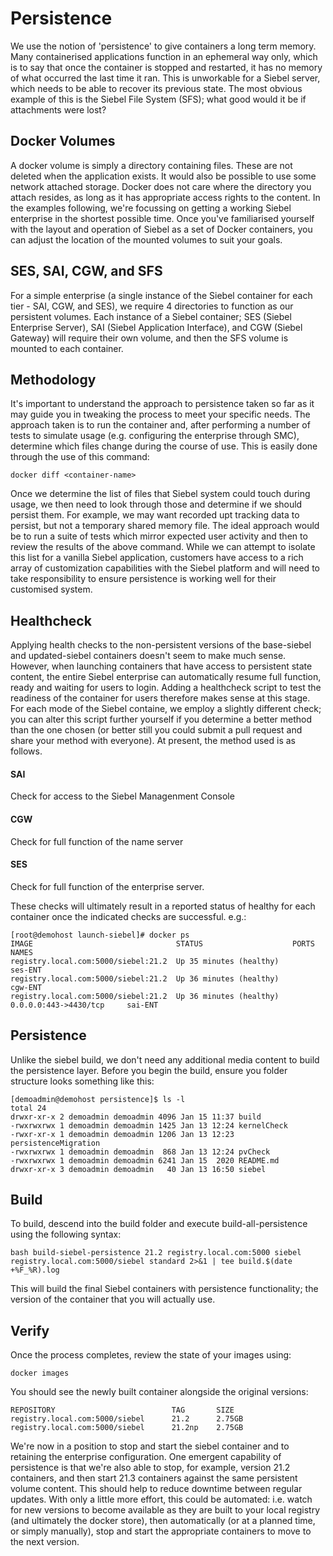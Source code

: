 # Persistence

We use the notion of 'persistence' to give containers a long term memory. Many containerised applications function in an ephemeral way only, which is to say that once the container is stopped and restarted, it has no memory of what occurred the last time it ran. This is unworkable for a Siebel server, which needs to be able to recover its previous state. The most obvious example of this is the Siebel File System (SFS); what good would it be if attachments were lost?

## Docker Volumes

A docker volume is simply a directory containing files. These are not deleted when the application exists. It would also be possible to use some network attached storage. Docker does not care where the directory you attach resides, as long as it has appropriate access rights to the content. In the examples following, we're focussing on getting a working Siebel enterprise in the shortest possible time. Once you've familiarised yourself with the layout and operation of Siebel as a set of Docker containers, you can adjust the location of the mounted volumes to suit your goals.

## SES, SAI, CGW, and SFS

For a simple enterprise (a single instance of the Siebel container for each tier - SAI, CGW, and SES), we require 4 directories to function as our persistent volumes. Each instance of a Siebel container; SES (Siebel Enterprise Server), SAI (Siebel Application Interface), and CGW (Siebel Gateway) will require their own volume, and then the SFS volume is mounted to each container.

## Methodology

It's important to understand the approach to persistence taken so far as it may guide you in tweaking the process to meet your specific needs. The approach taken is to run the container and, after performing a number of tests to simulate usage (e.g. configuring the enterprise through SMC), determine which files change during the course of use. This is easily done through the use of this command:

```
docker diff <container-name>
```

Once we determine the list of files that Siebel system could touch during usage, we then need to look through those and determine if we should persist them. For example, we may want recorded upt tracking data to persist, but not a temporary shared memory file. The ideal approach would be to run a suite of tests which mirror expected user activity and then to review the results of the above command. While we can attempt to isolate this list for a vanilla Siebel application, customers have access to a rich array of customization capabilities with the Siebel platform and will need to take responsibility to ensure persistence is working well for their customised system.

## Healthcheck

Applying health checks to the non-persistent versions of the base-siebel and updated-siebel containers doesn't seem to make much sense. However, when launching containers that have access to persistent state content, the entire Siebel enterprise can automatically resume full function, ready and waiting for users to login. Adding a healthcheck script to test the readiness of the container for users therefore makes sense at this stage. For each mode of the Siebel containe, we employ a slightly different check; you can alter this script further yourself if you determine a better method than the one chosen (or better still you could submit a pull request and share your method with everyone). At present, the method used is as follows.

#### SAI

Check for access to the Siebel Managenment Console

#### CGW

Check for full function of the name server

#### SES

Check for full function of the enterprise server.

These checks will ultimately result in a reported status of healthy for each container once the indicated checks are successful. e.g.:

```
[root@demohost launch-siebel]# docker ps
IMAGE                                STATUS                    PORTS                     NAMES
registry.local.com:5000/siebel:21.2  Up 35 minutes (healthy)                             ses-ENT
registry.local.com:5000/siebel:21.2  Up 36 minutes (healthy)                             cgw-ENT
registry.local.com:5000/siebel:21.2  Up 36 minutes (healthy)   0.0.0.0:443->4430/tcp     sai-ENT

```

## Persistence

Unlike the siebel build, we don't need any additional media content to build the persistence layer. Before you begin the build, ensure you folder structure looks something like this:

```
[demoadmin@demohost persistence]$ ls -l
total 24
drwxr-xr-x 2 demoadmin demoadmin 4096 Jan 15 11:37 build
-rwxrwxrwx 1 demoadmin demoadmin 1425 Jan 13 12:24 kernelCheck
-rwxr-xr-x 1 demoadmin demoadmin 1206 Jan 13 12:23 persistenceMigration
-rwxrwxrwx 1 demoadmin demoadmin  868 Jan 13 12:24 pvCheck
-rwxrwxrwx 1 demoadmin demoadmin 6241 Jan 15  2020 README.md
drwxr-xr-x 3 demoadmin demoadmin   40 Jan 13 16:50 siebel
```

## Build

To build, descend into the build folder and execute build-all-persistence using the following syntax:

```
bash build-siebel-persistence 21.2 registry.local.com:5000 siebel registry.local.com:5000/siebel standard 2>&1 | tee build.$(date +%F_%R).log

```
This will build the final Siebel containers with persistence functionality; the version of the container that you will actually use.

## Verify

Once the process completes, review the state of your images using:

```
docker images
```

You should see the newly built container alongside the original versions:

```
REPOSITORY                          TAG       SIZE
registry.local.com:5000/siebel      21.2      2.75GB
registry.local.com:5000/siebel      21.2np    2.75GB

```

We're now in a position to stop and start the siebel container and to retaining the enterprise configuration. One emergent capability of persistence is that we're also able to stop, for example, version 21.2 containers, and then start 21.3 containers against the same persistent volume content. This should help to reduce downtime between regular updates. With only a little more effort, this could be automated: i.e. watch for new versions to become available as they are built to your local registry (and ultimately the docker store), then automatically (or at a planned time, or simply manually), stop and start the appropriate containers to move to the next version.